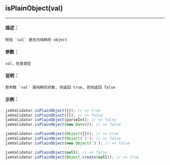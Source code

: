 
## isPlainObject(val)

----------

#### 描述：

    校验 `val` 是否为纯粹的 object

#### 参数：

    val，任意类型

#### 说明：

    若参数 `val` 是纯粹的对象, 则返回 true, 否则返回 false

#### 示例：

```javascript
jxmValidator.isPlainObject({}); // => true
jxmValidator.isPlainObject([]); // => false
jxmValidator.isPlainObject(parseInt); // => false
jxmValidator.isPlainObject(new Date()); // => false

jxmValidator.isPlainObject(Object({})); // => true
jxmValidator.isPlainObject(Object('3'); // => false
jxmValidator.isPlainObject(new Object('3'); // => false

jxmValidator.isPlainObject(null); // => false
jxmValidator.isPlainObject(Object.create(null)); // => true
```
